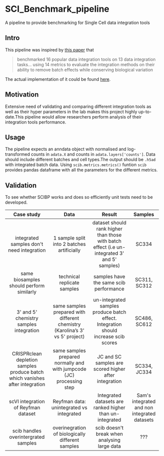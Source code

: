 # SCI_Benchmark_pipeline
A pipeline to provide benchmarking for Single Cell data integration tools
## Intro
This pipeline was inspired by  [this paper](./Papers_and_refs/SCBIP_paper.pdf)
that   
> benchmarked 16 popular data integration tools on 13 data integration tasks... using 14 metrics to evaluate 
the integration methods on their ability to remove batch effects while conserving biological variation

The actual implementation of it could be found [here](https://github.com/theislab/scib-reproducibility).
## Motivation 
Extensive need of validating and comparing different integration tools as well as their hyper parameters in the lab makes this
project highly up-to-date.This pipeline would allow researchers perform analysis of their integration tools performance.
## Usage 
The pipeline expects an anndata object with normalised and log-transformed counts in ```adata.X``` and counts in ```adata.layers['counts']```.
Data should include different batches and cell types.The output should be ```.h5ad``` with integrated batch data. Using ```scib.metrics.metrics()``` funtion ```scib``` provides 
pandas dataframe with all the parameters for the different metrics.
## Validation
To see whether SCIBP works and does so efficiently unit tests need to be developed.   

| Case study                |    Data    |   Result | Samples |
|:--------------------------:|:----------:|:--:|:--:|
| integrated samples don't need integration | 1 sample split into 2 batches artificially | dataset should rank higher than those with batch effect (i.e un-integrated 3' and 5' samples)  | SC334 |
| same biosamples should perform similarly |  technical replicate samples  | samples have the same scib performance |SC311, SC312|
| 3' and 5' chemistry samples integration|  same samples prepared with different chemistry (Karolina’s 3' vs 5' project)  | un-integrated samples produce batch effect. Integration should increase scib scores| SC486, SC612|
| CRISPRclean depletion samples produce batch which vanishes after integration |  same samples prepared normally and with jumpcode (JC) processing step | JC and SC samples are scored higher after integration | SC334, JC334|
| scVI integration of Reyfman dataset|  Reyfman data: unintegrated vs integrated   | Integrated datasets are ranked higher than un-integrated | Sam's integrated and non integrated datasets |
| scib handles overintergrated samples|  overinegration of biologically different samples  | scib doesn't break when analysing large data| ???|

